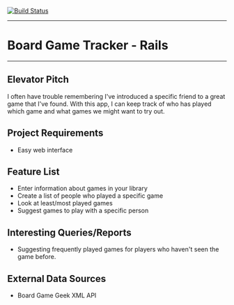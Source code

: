 [![Build Status](https://travis-ci.org/mkunkel/board_game_rails.png)](https://travis-ci.org/mkunkel/board_game_rails)
***
# Board Game Tracker - Rails
***

## Elevator Pitch
I often have trouble remembering I've introduced a specific friend to a great game that I've found.
With this app, I can keep track of who has played which game and what games we might want to try out.

## Project Requirements
* Easy web interface

## Feature List
* Enter information about games in your library
* Create a list of people who played a specific game
* Look at least/most played games
* Suggest games to play with a specific person

## Interesting Queries/Reports
* Suggesting frequently played games for players who haven't seen the game before.

## External Data Sources
* Board Game Geek XML API
